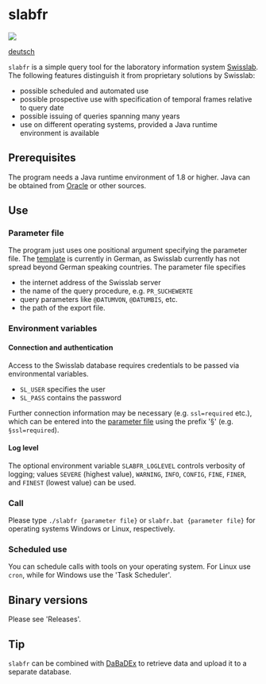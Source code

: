 # slabfr

![](https://github.com/joheli/slabfr/workflows/Java%20CI/badge.svg)

[deutsch](README.md)

`slabfr` is a simple query tool for the laboratory information system [Swisslab](https://www.nexus-swisslab.de). The following features distinguish it from proprietary solutions by Swisslab:

  * possible scheduled and automated use
  * possible prospective use with specification of temporal frames relative to query date
  * possible issuing of queries spanning many years
  * use on different operating systems, provided a Java runtime environment is available

## Prerequisites

The program needs a Java runtime environment of 1.8 or higher. Java can be obtained from [Oracle](https://www.java.com/de/download/) or other sources.
  
## Use

### Parameter file

The program just uses one positional argument specifying the parameter file. The [template](Parameterdatei/Parameter.Muster) is currently in German, as Swisslab currently has not spread beyond German speaking countries. The parameter file specifies

  * the internet address of the Swisslab server
  * the name of the query procedure, e.g. `PR_SUCHEWERTE`
  * query parameters like `@DATUMVON`, `@DATUMBIS`, etc.
  * the path of the export file.

### Environment variables

#### Connection and authentication

Access to the Swisslab database requires credentials to be passed via environmental variables. 
  - `SL_USER` specifies the user 
  - `SL_PASS` contains the password
  
Further connection information may be necessary (e.g. `ssl=required` etc.), which can be entered into the [parameter file](Parameterdatei/Parameter.Muster) using the prefix '§' (e.g. `§ssl=required`).

#### Log level

The optional environment variable `SLABFR_LOGLEVEL` controls verbosity of logging; values `SEVERE` (highest value), `WARNING`, `INFO`, `CONFIG`, `FINE`, `FINER`, and `FINEST` (lowest value) can be used.

### Call

Please type `./slabfr {parameter file}` or `slabfr.bat {parameter file}` for operating systems Windows or Linux, respectively.

### Scheduled use

You can schedule calls with tools on your operating system. For Linux use `cron`, while for Windows use the 'Task Scheduler'.

## Binary versions

Please see 'Releases'.

## Tip

`slabfr` can be combined with [DaBaDEx](https://github.com/joheli/DaBaDEx) to retrieve data and upload it to a separate database.


